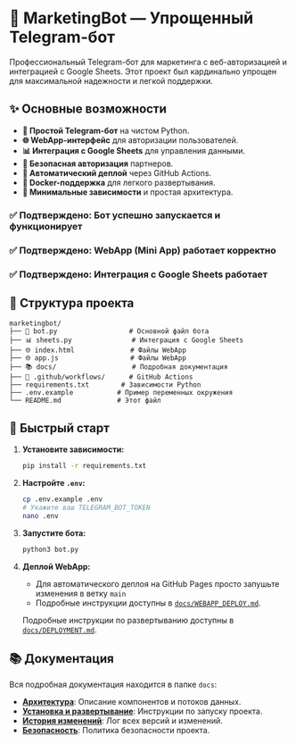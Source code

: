 # 🚀 MarketingBot — Упрощенный Telegram-бот

Профессиональный Telegram-бот для маркетинга с веб-авторизацией и интеграцией с Google Sheets. Этот проект был кардинально упрощен для максимальной надежности и легкой поддержки.

## ✨ Основные возможности

- **🤖 Простой Telegram-бот** на чистом Python.
- **🌐 WebApp-интерфейс** для авторизации пользователей.
- **📊 Интеграция с Google Sheets** для управления данными.
- **🔐 Безопасная авторизация** партнеров.
- **🚀 Автоматический деплой** через GitHub Actions.
- **🐳 Docker-поддержка** для легкого развертывания.
- **🔧 Минимальные зависимости** и простая архитектура.
### ✅ Подтверждено: Бот успешно запускается и функционирует
### ✅ Подтверждено: WebApp (Mini App) работает корректно
### ✅ Подтверждено: Интеграция с Google Sheets работает

## 📁 Структура проекта

```
marketingbot/
├── 🤖 bot.py                  # Основной файл бота
├── 📊 sheets.py               # Интеграция с Google Sheets
├── 🌐 index.html              # Файлы WebApp
├── 🌐 app.js                  # Файлы WebApp
├── 📚 docs/                   # Подробная документация
├── 🔄 .github/workflows/      # GitHub Actions
├── requirements.txt        # Зависимости Python
├── .env.example           # Пример переменных окружения
└── README.md              # Этот файл
```

## 🚀 Быстрый старт

1.  **Установите зависимости:**
    ```bash
    pip install -r requirements.txt
    ```

2. **Настройте `.env`:**
    ```bash
    cp .env.example .env
    # Укажите ваш TELEGRAM_BOT_TOKEN
    nano .env
    ```

3.  **Запустите бота:**
    ```bash
    python3 bot.py
    ```

4.  **Деплой WebApp:**
    - Для автоматического деплоя на GitHub Pages просто запушьте изменения в ветку `main`
    - Подробные инструкции доступны в [`docs/WEBAPP_DEPLOY.md`](./docs/WEBAPP_DEPLOY.md).

    Подробные инструкции по развертыванию доступны в [`docs/DEPLOYMENT.md`](./docs/DEPLOYMENT.md).

## 📚 Документация

Вся подробная документация находится в папке `docs`:

- **[Архитектура](./docs/ARCHITECTURE.md)**: Описание компонентов и потоков данных.
- **[Установка и развертывание](./docs/DEPLOYMENT.md)**: Инструкции по запуску проекта.
- **[История изменений](./docs/CHANGELOG.md)**: Лог всех версий и изменений.
- **[Безопасность](./docs/SECURITY.md)**: Политика безопасности проекта.